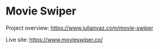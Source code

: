 # Movie Swiper
Project overview: https://www.julianvaz.com/movie-swiper


Live site: https://www.movieswiper.co/
